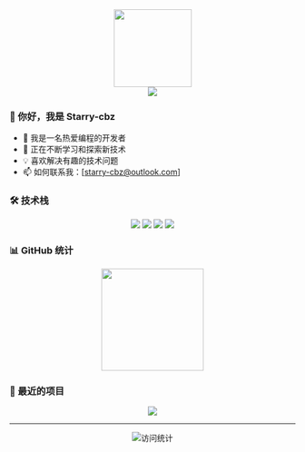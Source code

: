 <div align="center">
  <img height="137px" src="https://github-readme-stats.vercel.app/api?username=Starry-cbz&hide_title=true&hide_border=true&show_icons=true&line_height=21&text_color=000&icon_color=000&bg_color=0,ea6161,ffc64d,fffc4d,52fa5a&theme=graywhite" />
</div>

<div align="center">
  <img src="https://readme-typing-svg.herokuapp.com/?lines=Welcome+to+my+GitHub+profile!;I'm+a+passionate+developer;Always+learning+and+exploring+new+technologies&center=true&width=500&height=50">
</div>

### 👋 你好，我是 Starry-cbz

- 🔭 我是一名热爱编程的开发者
- 🌱 正在不断学习和探索新技术
- 💡 喜欢解决有趣的技术问题
- 📫 如何联系我：[starry-cbz@outlook.com]

### 🛠️ 技术栈

<div align="center">
  <img src="https://img.shields.io/badge/-JavaScript-F7DF1E?style=flat-square&logo=javascript&logoColor=black" />
  <img src="https://img.shields.io/badge/-TypeScript-007ACC?style=flat-square&logo=typescript&logoColor=white" />
  <img src="https://img.shields.io/badge/-React-61DAFB?style=flat-square&logo=react&logoColor=black" />
  <img src="https://img.shields.io/badge/-Node.js-339933?style=flat-square&logo=node.js&logoColor=white" />
</div>

### 📊 GitHub 统计

<div align="center">
  <img height="180em" src="https://github-readme-stats.vercel.app/api/top-langs/?username=Starry-cbz&layout=compact&langs_count=8&theme=graywhite"/>
</div>

### 🌟 最近的项目

<div align="center">
  <img src="https://github-readme-stats.vercel.app/api/pin/?username=Starry-cbz&repo=Starry-cbz&theme=graywhite" />
</div>

---

<div align="center">
  <img src="https://komarev.com/ghpvc/?username=Starry-cbz&color=blueviolet" alt="访问统计" />
</div>